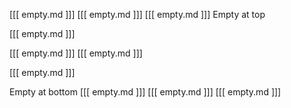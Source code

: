 [[[ empty.md ]]]
[[[ empty.md ]]]
[[[ empty.md ]]]
Empty at top

[[[ empty.md ]]]

[[[ empty.md ]]]
[[[ empty.md ]]]

[[[ empty.md ]]]

Empty at bottom
[[[ empty.md ]]]
[[[ empty.md ]]]
[[[ empty.md ]]]